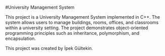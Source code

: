 #University Management System

This project is a University Management System implemented in C++. The system allows users to manage buildings, rooms, offices, and classrooms within a university setting. The project demonstrates object-oriented programming principles such as inheritance, polymorphism, and encapsulation.

This project was created by İpek Gültekin.
